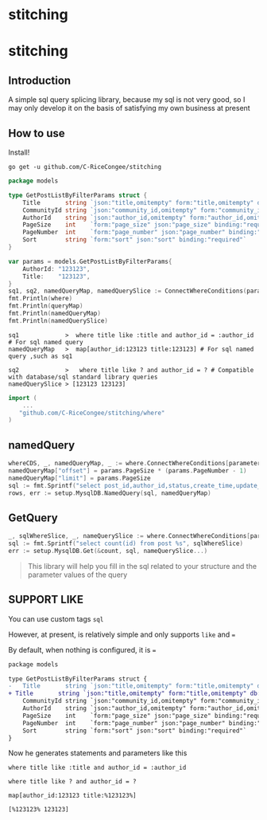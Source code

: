 # stitching

# stitching

## Introduction

A simple sql query splicing library, because my sql is not very good, so I may only develop it on the basis of satisfying my own business at present

## How to use

Install!

```shell
go get -u github.com/C-RiceCongee/stitching
```

```go
package models

type GetPostListByFilterParams struct {
	Title       string `json:"title,omitempty" form:"title,omitempty" db:"title"`
	CommunityId string `json:"community_id,omitempty" form:"community_id,omitempty" db:"community_id"`
	AuthorId    string `json:"author_id,omitempty" form:"author_id,omitempty" db:"author_id"`
	PageSize    int    `form:"page_size" json:"page_size" binding:"required"`
	PageNumber  int    `form:"page_number" json:"page_number" binding:"required"A`
	Sort        string `form:"sort" json:"sort" binding:"required"`
}
```

```go
var params = models.GetPostListByFilterParams{
	AuthorId: "123123",
	Title:    "123123",
}
sq1, sq2, namedQueryMap, namedQuerySlice := ConnectWhereConditions(params)
fmt.Println(where)
fmt.Println(queryMap)
fmt.Println(namedQueryMap)
fmt.Println(namedQuerySlice)
```

```shell
sq1             >  where title like :title and author_id = :author_id  # For sql named query
namedQueryMap   >  map[author_id:123123 title:123123] # For sql named query ,such as sq1

sq2             >	where title like ? and author_id = ? # Compatible with database/sql standard library queries
namedQuerySlice > [123123 123123]
```

```go
import (
  	...
   "github.com/C-RiceCongee/stitching/where"
)
```

## namedQuery

```go
whereCDS, _, namedQueryMap, _ := where.ConnectWhereConditions[parameters.GetPostListByFilterParams](*params)
namedQueryMap["offset"] = params.PageSize * (params.PageNumber - 1)
namedQueryMap["limit"] = params.PageSize
sql := fmt.Sprintf("select post_id,author_id,status,create_time,update_time,title,community_id from post %s limit :limit offset :offset;", whereCDS)
rows, err := setup.MysqlDB.NamedQuery(sql, namedQueryMap)
```

## GetQuery

```go
_, sqlWhereSlice, _, nameQuerySlice := where.ConnectWhereConditions[parameters.GetPostListByFilterParams](*params)
sql := fmt.Sprintf("select count(id) from post %s", sqlWhereSlice)
err := setup.MysqlDB.Get(&count, sql, nameQuerySlice...)
```



> This library will help you fill in the sql related to your structure and the parameter values of the query



## SUPPORT LIKE

You can use custom tags `sql` 

However, at present, is relatively simple and only supports `like` and `=`

By default, when nothing is configured, it is `=`

```diff
package models

type GetPostListByFilterParams struct {
-	Title       string `json:"title,omitempty" form:"title,omitempty" db:"title"`
+ Title       string `json:"title,omitempty" form:"title,omitempty" db:"title"  sql:"like"``
	CommunityId string `json:"community_id,omitempty" form:"community_id,omitempty" db:"community_id"`
	AuthorId    string `json:"author_id,omitempty" form:"author_id,omitempty" db:"author_id"`
	PageSize    int    `form:"page_size" json:"page_size" binding:"required"`
	PageNumber  int    `form:"page_number" json:"page_number" binding:"required"A`
	Sort        string `form:"sort" json:"sort" binding:"required"`
}
```

Now he generates statements and parameters like this

```shell
where title like :title and author_id = :author_id

where title like ? and author_id = ?

map[author_id:123123 title:%123123%]

[%123123% 123123]
```

